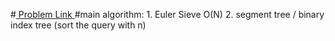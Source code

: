 #<a href='https://www.hackerrank.com/contests/projecteuler/challenges/euler211/problem'> Problem Link </a>
#main algorithm: 
    1.  Euler Sieve O(N)
    2.  segment tree / binary index tree (sort the query with n)
